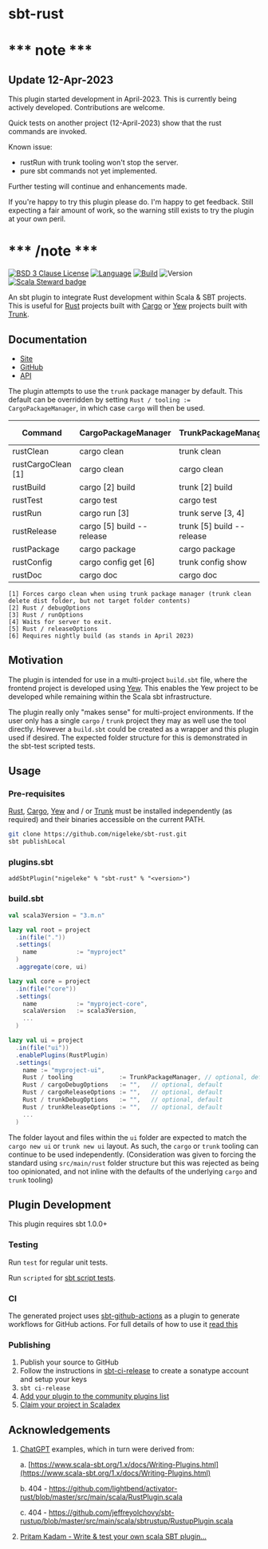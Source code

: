 # sbt-rust

# *** note ***

## Update 12-Apr-2023

This plugin started development in April-2023. This is currently being actively developed. Contributions are welcome.

Quick tests on another project (12-April-2023) show that the rust commands are invoked.

Known issue:

  * rustRun with trunk tooling won't stop the server.
  * pure sbt commands not yet implemented.

Further testing will continue and enhancements made.

If you're happy to try this plugin please do. I'm happy to get feedback. Still expecting a fair amount of work, so 
the warning still exists to try the plugin at your own peril.

# *** /note ***

[![BSD 3 Clause License](https://img.shields.io/github/license/nigeleke/sbt-rust?style=plastic)](https://github.com/nigeleke/sbt-rust/blob/master/LICENSE)
[![Language](https://img.shields.io/badge/language-Scala-blue.svg?style=plastic)](https://www.scala-lang.org)
[![Build](https://img.shields.io/github/actions/workflow/status/nigeleke/sbt-rust/acceptance.yml?style=plastic)](https://github.com/nigeleke/sbt-rust/actions/workflows/acceptance.yml)
![Version](https://img.shields.io/github/v/tag/nigeleke/sbt-rust?style=plastic)
[![Scala Steward badge](https://img.shields.io/badge/Scala_Steward-helping-blue.svg?style=plastic&logo=data:image/png;base64,iVBORw0KGgoAAAANSUhEUgAAAA4AAAAQCAMAAAARSr4IAAAAVFBMVEUAAACHjojlOy5NWlrKzcYRKjGFjIbp293YycuLa3pYY2LSqql4f3pCUFTgSjNodYRmcXUsPD/NTTbjRS+2jomhgnzNc223cGvZS0HaSD0XLjbaSjElhIr+AAAAAXRSTlMAQObYZgAAAHlJREFUCNdNyosOwyAIhWHAQS1Vt7a77/3fcxxdmv0xwmckutAR1nkm4ggbyEcg/wWmlGLDAA3oL50xi6fk5ffZ3E2E3QfZDCcCN2YtbEWZt+Drc6u6rlqv7Uk0LdKqqr5rk2UCRXOk0vmQKGfc94nOJyQjouF9H/wCc9gECEYfONoAAAAASUVORK5CYII=)](https://scala-steward.org)

An sbt plugin to integrate Rust development within Scala & SBT projects. This is useful for [Rust](https://www.rust-lang.org) projects
built with [Cargo](https://doc.rust-lang.org/cargo/) or [Yew](https://yew.rs/) projects built with [Trunk](https://trunkrs.dev/).

## Documentation

* [Site](https://nigeleke.github.io/sbt-rust)
* [GitHub](https://github.com/nigeleke/sbt-rust)
* [API](https://nigeleke.github.io/sbt-rust/api/index.html)

The plugin attempts to use the `trunk` package manager by default. This default can be overridden by
setting `Rust / tooling := CargoPackageManager`, in which case `cargo` will then be used.

| Command            | CargoPackageManager       | TrunkPackageManager       | sbt Command |
|--------------------|---------------------------|---------------------------|-------------|
| rustClean          | cargo clean               | trunk clean               | clean       |
| rustCargoClean [1] | cargo clean               | cargo clean               |             |
| rustBuild          | cargo [2] build           | trunk [2] build           | compile     |
| rustTest           | cargo test                | cargo test                | test        |
| rustRun            | cargo run [3]             | trunk serve [3, 4]        | run         |
| rustRelease        | cargo [5] build --release | trunk [5] build --release |             |
| rustPackage        | cargo package             | cargo package             | package     |
| rustConfig         | cargo config get [6]      | trunk config show         |             |
| rustDoc            | cargo doc                 | cargo doc                 | doc         |

    [1] Forces cargo clean when using trunk package manager (trunk clean delete dist folder, but not target folder contents)
    [2] Rust / debugOptions
    [3] Rust / runOptions
    [4] Waits for server to exit.
    [5] Rust / releaseOptions
    [6] Requires nightly build (as stands in April 2023)

## Motivation

The plugin is intended for use in a multi-project `build.sbt` file, where the frontend project is developed using [Yew](https://yew.rs/).
This enables the Yew project to be developed while remaining within the Scala sbt infrastructure.

The plugin really only "makes sense" for multi-project environments. If the user only has a single `cargo` / `trunk`
project they may as well use the tool directly. However a `build.sbt` could be created as a wrapper and this
plugin used if desired. The expected folder structure for this is demonstrated in the sbt-test scripted tests.

## Usage

### Pre-requisites

[Rust](https://www.rust-lang.org), [Cargo](https://doc.rust-lang.org/cargo/), [Yew](https://yew.rs/) and / or
[Trunk](https://trunkrs.dev/) must be installed independently (as required) and their binaries accessible on
the current PATH.

```bash
git clone https://github.com/nigeleke/sbt-rust.git
sbt publishLocal
```

### plugins.sbt

`addSbtPlugin("nigeleke" % "sbt-rust" % "<version>")`

### build.sbt

```sbt
val scala3Version = "3.m.n"

lazy val root = project
  .in(file("."))
  .settings(
    name           := "myproject"
  )
  .aggregate(core, ui)

lazy val core = project
  .in(file("core"))
  .settings(
    name           := "myproject-core",
    scalaVersion   := scala3Version,
    ...
  )

lazy val ui = project
  .in(file("ui"))
  .enablePlugins(RustPlugin)
  .settings(
    name := "myproject-ui",
    Rust / tooling             := TrunkPackageManager, // optional, default. Allowed CargoPackageManager or TrunkPackageManager
    Rust / cargoDebugOptions   := "",   // optional, default
    Rust / cargoReleaseOptions := "",   // optional, default
    Rust / trunkDebugOptions   := "",   // optional, default
    Rust / trunkReleaseOptions := "",   // optional, default
    ...
  )
```

The folder layout and files within the `ui` folder are expected to match the `cargo new ui` or `trunk new ui`
layout. As such, the `cargo` or `trunk` tooling can continue to be used independently. (Consideration was given
to forcing the standard using `src/main/rust` folder structure but this was rejected as being too opinionated, and
not inline with the defaults of the underlying `cargo` and `trunk` tooling)

## Plugin Development

This plugin requires sbt 1.0.0+

### Testing

Run `test` for regular unit tests.

Run `scripted` for [sbt script tests](http://www.scala-sbt.org/1.x/docs/Testing-sbt-plugins.html).

### CI

The generated project uses [sbt-github-actions](https://github.com/djspiewak/sbt-github-actions) as a plugin
to generate workflows for GitHub actions. For full details of how to use it [read this](https://github.com/djspiewak/sbt-github-actions/blob/main/README.md)

### Publishing

1. Publish your source to GitHub
2. Follow the instructions in [sbt-ci-release](https://github.com/olafurpg/sbt-ci-release/blob/main/readme.md) to create a sonatype account and setup your keys
3. `sbt ci-release`
4. [Add your plugin to the community plugins list](https://github.com/sbt/website#attention-plugin-authors)
5. [Claim your project in Scaladex](https://github.com/scalacenter/scaladex-contrib#claim-your-project)

## Acknowledgements

1. [ChatGPT](https://chat.openai.com/) examples, which in turn were derived from:

   a. [https://www.scala-sbt.org/1.x/docs/Writing-Plugins.html](https://www.scala-sbt.org/1.x/docs/Writing-Plugins.html)
   
   b. 404 - https://github.com/lightbend/activator-rust/blob/master/src/main/scala/RustPlugin.scala

   c. 404 - https://github.com/jeffreyolchovy/sbt-rustup/blob/master/src/main/scala/sbtrustup/RustupPlugin.scala

2. [Pritam Kadam - Write & test your own scala SBT plugin…](https://medium.com/@phkadam2008/write-test-your-own-scala-sbt-plugin-6701b0e36a62)
